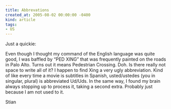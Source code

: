 ```yaml
---
title: Abbrevations
created_at: 2005-08-02 00:00:00 -0400
kind: article
tags:
- US
---
```


Just a quickie:

Even though I thought my command of the English language was quite good,
I was baffled by “PED XING” that was frequently painted on the roads in
Palo Alto. Turns out it means Pedestrian Crossing. Doh. Is there really
not space to write all of it? I happen to find Xing a very ugly
abbreviation. Kind of like every time a movie is subtitles in Spanish,
usted/ustedes (you in singular, plural) is abbreviated Ud/Uds. In the
same way, I found my brain always stopping up to process it, taking a
second extra. Probably just because I am not used to it.

Stian
